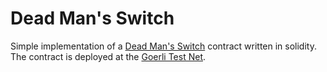 # Dead Man's Switch

Simple implementation of a [Dead Man's Switch](https://en.wikipedia.org/wiki/Dead_man%27s_switch) contract written in solidity.    
The contract is deployed at the [Goerli Test Net](https://goerli.etherscan.io/tx/0x66b41a64221b25f2c090991b6bba086cab404b5a17ca1f2a681cbd56e5714fed).

